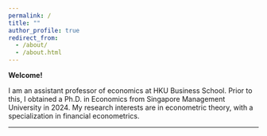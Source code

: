 ```yaml
---
permalink: /
title: ""
author_profile: true
redirect_from: 
  - /about/
  - /about.html
---
```



<!--## Facts

 Tech products lover. 

Certified Apple Teacher (in iPad, Mac, and Swift programming).

<img src="{{site.url}}/images/AppleTeacher_black.png" width="120px" /><img src="{{site.url}}/images/AppleTeacherSwiftPlaygrounds_black.png" width="120px" />

Expert in kindergarten level mathematics. 

~~Noob~~ DotA2 player.   

Co-founder of SMU SoE PhD [board game club](https://lqyjasonlee.github.io/boardgame/).  
(email [me](mailto:qyli.2019@phdecons.smu.edu.sg) if you want to join us)  -->

<!-- Social Vegan, I avoid meet. -->

<!-- --- -->

**Welcome!**

I am an assistant professor of economics at HKU Business School. Prior to this, I obtained a Ph.D. in Economics from Singapore Management University in 2024. My research interests are in econometric theory, with a specialization in financial econometrics.


-----------

<div class="wrapper" onclick="return false;" oncontextmenu="return false;">
<script type="text/javascript" id="mapmyvisitors" src="https://mapmyvisitors.com/map.js?cl=3a4066&w=270&t=tt&d=kkNe3r633UJXgttdL9imAX6xpMccjkoQKONGD-T7etA&co=ffffff&cmo=fc4000&cmn=fcb678&ct=000000"></script>
</div>

